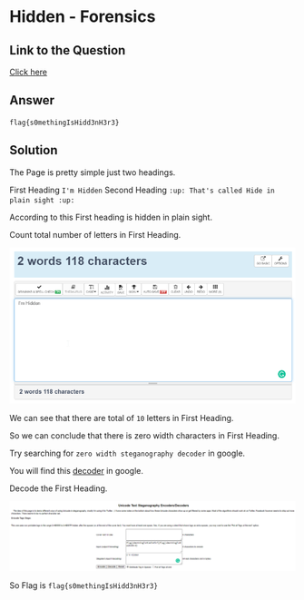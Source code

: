 # Hidden - Forensics

## Link to the Question

[Click here](https://ililiil.herokuapp.com/)


## Answer

```
flag{s0methingIsHidd3nH3r3}
```

## Solution

The Page is pretty simple just two headings.

First Heading `I'm 󠁦󠁬󠁡󠁧󠁻󠁳󠀰󠁭󠁥󠁴󠁨󠁩󠁮󠁧󠁉󠁳󠁈󠁩󠁤󠁤󠀳󠁮󠁈󠀳󠁲󠀳󠁽Hidden󠁦󠁬󠁡󠁧󠁻󠁳󠀰󠁭󠁥󠁴󠁨󠁩󠁮󠁧󠁉󠁳󠁈󠁩󠁤󠁤󠀳󠁮󠁈󠀳󠁲󠀳󠁽`
Second Heading `:up: That's called Hide in plain sight :up:`

According to this First heading is hidden in plain sight.

Count total number of letters in First Heading.

![](./char_counter.png)

We can see that there are total of `10` letters in First Heading.

So we can conclude that there is zero width characters in First Heading.

Try searching for `zero width steganography decoder` in google.

You will find this [decoder](https://www.irongeek.com/i.php?page=security/unicode-steganography-homoglyph-encoder) in google.

Decode the First Heading.

![](./decoder.png)

So Flag is `flag{s0methingIsHidd3nH3r3}`
